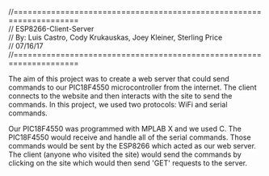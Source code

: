 //====================================================================  
// ESP8266-Client-Server  
// By: Luis Castro, Cody Krukauskas, Joey Kleiner, Sterling Price  
// 07/16/17  
//====================================================================  

The aim of this project was to create a web server that could send commands to our
PIC18F4550 microcontroller from the internet. The client connects to the website and then
interacts with the site to send the commands. In this project, we used two protocols:
WiFi and serial commands.

Our PIC18F4550 was programmed with MPLAB X and we used C. The PIC18F4550 would receive
and handle all of the serial commands. Those commands would be sent by the ESP8266
which acted as our web server. The client (anyone who visited the site) would send the
commands by clicking on the site which would then send 'GET' requests to the server.
